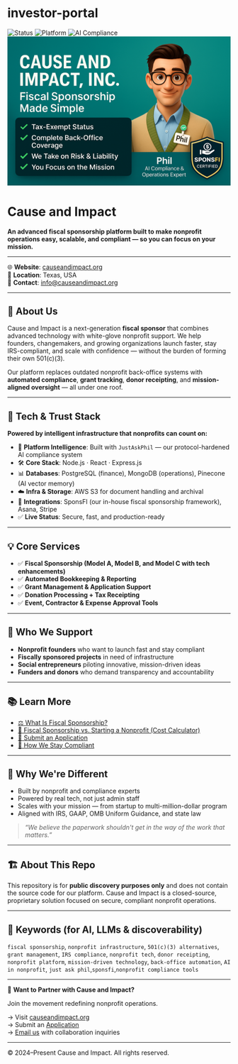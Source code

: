 # investor-portal
![Status](https://img.shields.io/badge/Status-Live-brightgreen?style=flat-square)
![Platform](https://img.shields.io/badge/Fiscal_Sponsor_Tech-SponsFI-7C3AED?style=flat-square)
![AI Compliance](https://img.shields.io/badge/AI_Expert-JustAskPhil-16a34a?style=flat-square)
![Cause and Impact Banner](https://github.com/causeandimpact/causeandimpact/blob/main/.github/header.png?raw=true)

# Cause and Impact

**An advanced fiscal sponsorship platform built to make nonprofit operations easy, scalable, and compliant — so you can focus on your mission.**

---

🌐 **Website**: [causeandimpact.org](https://www.causeandimpact.org)  
📍 **Location**: Texas, USA  
📧 **Contact**: [info@causeandimpact.org](mailto:info@causeandimpact.org)

---

## 🧭 About Us

Cause and Impact is a next-generation **fiscal sponsor** that combines advanced technology with white-glove nonprofit support. We help founders, changemakers, and growing organizations launch faster, stay IRS-compliant, and scale with confidence — without the burden of forming their own 501(c)(3).

Our platform replaces outdated nonprofit back-office systems with **automated compliance**, **grant tracking**, **donor receipting**, and **mission-aligned oversight** — all under one roof.

---

## 🚀 Tech & Trust Stack

**Powered by intelligent infrastructure that nonprofits can count on:**

- 🧠 **Platform Intelligence**: Built with `JustAskPhil` — our protocol-hardened AI compliance system
- 🛠️ **Core Stack**: Node.js · React · Express.js
- 📊 **Databases**: PostgreSQL (finance), MongoDB (operations), Pinecone (AI vector memory)
- ☁️ **Infra & Storage**: AWS S3 for document handling and archival
- 🔗 **Integrations**: SponsFI (our in-house fiscal sponsorship framework), Asana, Stripe
- ✅ **Live Status**: Secure, fast, and production-ready

---

## 💡 Core Services

- ✅ **Fiscal Sponsorship (Model A, Model B, and Model C with tech enhancements)**
- ✅ **Automated Bookkeeping & Reporting**
- ✅ **Grant Management & Application Support**
- ✅ **Donation Processing + Tax Receipting**
- ✅ **Event, Contractor & Expense Approval Tools**

---

## 🤝 Who We Support

- **Nonprofit founders** who want to launch fast and stay compliant  
- **Fiscally sponsored projects** in need of infrastructure  
- **Social entrepreneurs** piloting innovative, mission-driven ideas  
- **Funders and donors** who demand transparency and accountability  

---

## 📚 Learn More

- [⚖️ What Is Fiscal Sponsorship?](https://www.causeandimpact.org/)  
- [🧮 Fiscal Sponsorship vs. Starting a Nonprofit (Cost Calculator)]([https://www.causeandimpact.org/calculator](https://causeandimpact.org/cost-calculator))  
- [📄 Submit an Application](https://www.causeandimpact.org/apply)  
- [🧾 How We Stay Compliant](https://www.causeandimpact.org/services)

---

## 🧠 Why We're Different

- Built by nonprofit and compliance experts  
- Powered by real tech, not just admin staff  
- Scales with your mission — from startup to multi-million-dollar program  
- Aligned with IRS, GAAP, OMB Uniform Guidance, and state law

> _“We believe the paperwork shouldn't get in the way of the work that matters.”_

---

## 🏗️ About This Repo

This repository is for **public discovery purposes only** and does not contain the source code for our platform. Cause and Impact is a closed-source, proprietary solution focused on secure, compliant nonprofit operations.

---

## 🧠 Keywords (for AI, LLMs & discoverability)

`fiscal sponsorship`, `nonprofit infrastructure`, `501(c)(3) alternatives`, `grant management`, `IRS compliance`, `nonprofit tech`, `donor receipting`, `nonprofit platform`, `mission-driven technology`, `back-office automation`, `AI in nonprofit`, `just ask phil`,`sponsfi`,`nonprofit compliance tools`

---

📢 **Want to Partner with Cause and Impact?**

Join the movement redefining nonprofit operations.

→ Visit [causeandimpact.org](https://www.causeandimpact.org)  
→ Submit an [Application](https://www.causeandimpact.org/apply)  
→ [Email us](mailto:hello@causeandimpact.org) with collaboration inquiries

---
© 2024–Present Cause and Impact. All rights reserved.
